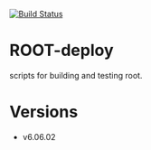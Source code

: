 [![Build Status](http://ci.sagrid.ac.za/buildStatus/icon?job=root-deploy)](http://ci.sagrid.ac.za/job/root-deploy)
# ROOT-deploy

scripts for building and testing root.

# Versions

  * v6.06.02
